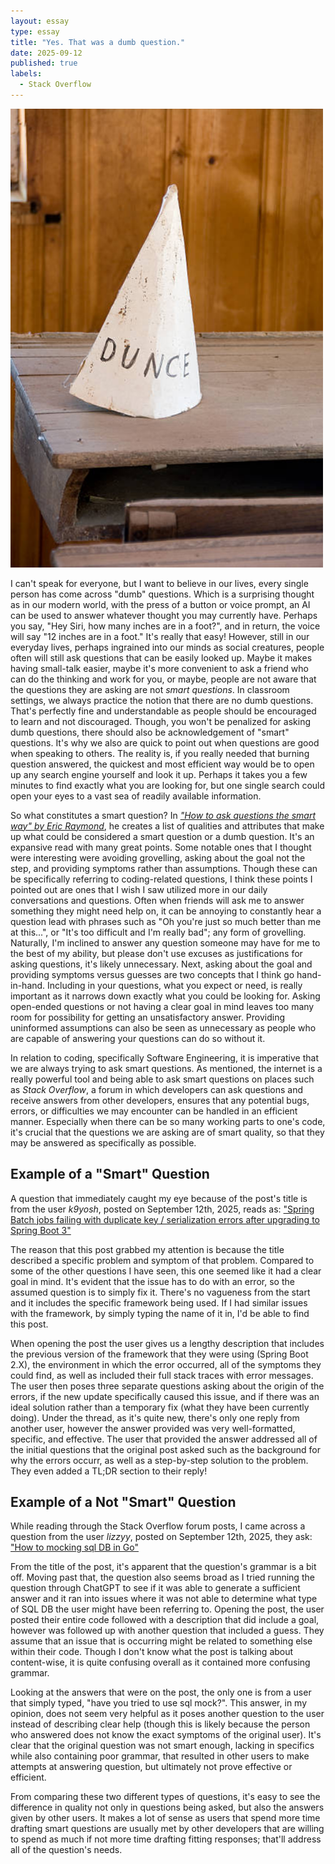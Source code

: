 ```yaml
---
layout: essay
type: essay
title: "Yes. That was a dumb question."
date: 2025-09-12
published: true
labels:
  - Stack Overflow
---
```

<img width="500px" class="rounded float-start pe-4" src="../img/dunce.jpg"> 

I can't speak for everyone, but I want to believe in our lives, every single person has come across "dumb" questions. Which is a surprising thought as in our modern world, with the press of a button or voice prompt, an AI can be used to answer whatever thought you may currently have. Perhaps you say, "Hey Siri, how many inches are in a foot?", and in return, the voice will say "12 inches are in a foot." It's really that easy! However, still in our everyday lives, perhaps ingrained into our minds as social creatures, people often will still ask questions that can be easily looked up. Maybe it makes having small-talk easier, maybe it's more convenient to ask a friend who can do the thinking and work for you, or maybe, people are not aware that the questions they are asking are not *smart questions*. In classroom settings, we always practice the notion that there are no dumb questions. That's perfectly fine and understandable as people should be encouraged to learn and not discouraged. Though, you won't be penalized for asking dumb questions, there should also be acknowledgement of "smart" questions. It's why we also are quick to point out when questions are good when speaking to others. The reality is, if you really needed that burning question answered, the quickest and most efficient way would be to open up any search engine yourself and look it up. Perhaps it takes you a few minutes to find exactly what you are looking for, but one single search could open your eyes to a vast sea of readily available information.

So what constitutes a smart question? In [*"How to ask questions the smart way" by Eric Raymond*](http://www.catb.org/esr/faqs/smart-questions.html), he creates a list of qualities and attributes that make up what could be considered a smart question or a dumb question. It's an expansive read with many great points. Some notable ones that I thought were interesting were avoiding grovelling, asking about the goal not the step, and providing symptoms rather than assumptions. Though these can be specifically referring to coding-related questions, I think these points I pointed out are ones that I wish I saw utilized more in our daily conversations and questions. Often when friends will ask me to answer something they might need help on, it can be annoying to constantly hear a question lead with phrases such as "Oh you're just so much better than me at this...", or "It's too difficult and I'm really bad"; any form of grovelling. Naturally, I'm inclined to answer any question someone may have for me to the best of my ability, but please don't use excuses as justifications for asking questions, it's likely unnecessary. Next, asking about the goal and providing symptoms versus guesses are two concepts that I think go hand-in-hand. Including in your questions, what you expect or need, is really important as it narrows down exactly what you could be looking for. Asking open-ended questions or not having a clear goal in mind leaves too many room for possibility for getting an unsatisfactory answer. Providing uninformed assumptions can also be seen as unnecessary as people who are capable of answering your questions can do so without it.

In relation to coding, specifically Software Engineering, it is imperative that we are always trying to ask smart questions. As mentioned, the internet is a really powerful tool and being able to ask smart questions on places such as *Stack Overflow*, a forum in which developers can ask questions and receive answers from other developers, ensures that any potential bugs, errors, or difficulties we may encounter can be handled in an efficient manner. Especially when there can be so many working parts to one's code, it's crucial that the questions we are asking are of smart quality, so that they may be answered as specifically as possible.

## Example of a "Smart" Question

A question that immediately caught my eye because of the post's title is from the user *k9yosh*, posted on September 12th, 2025, reads as: ["Spring Batch jobs failing with duplicate key / serialization errors after upgrading to Spring Boot 3"](https://stackoverflow.com/questions/79762532/spring-batch-jobs-failing-with-duplicate-key-serialization-errors-after-upgrad)

The reason that this post grabbed my attention is because the title described a specific problem and symptom of that problem. Compared to some of the other questions I have seen, this one seemed like it had a clear goal in mind. It's evident that the issue has to do with an error, so the assumed question is to simply fix it. There's no vagueness from the start and it includes the specific framework being used. If I had similar issues with the framework, by simply typing the name of it in, I'd be able to find this post. 

When opening the post the user gives us a lengthy description that includes the previous version of the framework that they were using (Spring Boot 2.X), the environment in which the error occurred, all of the symptoms they could find, as well as included their full stack traces with error messages. The user then poses three separate questions asking about the origin of the errors, if the new update specifically caused this issue, and if there was an ideal solution rather than a temporary fix (what they have been currently doing). Under the thread, as it's quite new, there's only one reply from another user, however the answer provided was very well-formatted, specific, and effective. The user that provided the answer addressed all of the initial questions that the original post asked such as the background for why the errors occurr, as well as a step-by-step solution to the problem. They even added a TL;DR section to their reply!


## Example of a Not "Smart" Question

While reading through the Stack Overflow forum posts, I came across a question from the user *lizzyy*, posted on September 12th, 2025, they ask: ["How to mocking sql DB in Go"](https://stackoverflow.com/questions/79762681/how-to-mocking-sql-db-in-go)

From the title of the post, it's apparent that the question's grammar is a bit off. Moving past that, the question also seems broad as I tried running the question through ChatGPT to see if it was able to generate a sufficient answer and it ran into issues where it was not able to determine what type of SQL DB the user might have been referring to. Opening the post, the user posted their entire code followed with a description that did include a goal, however was followed up with another question that included a guess. They assume that an issue that is occurring might be related to something else within their code. Though I don't know what the post is talking about content-wise, it is quite confusing overall as it contained more confusing grammar. 

Looking at the answers that were on the post, the only one is from a user that simply typed, "have you tried to use sql mock?". This answer, in my opinion, does not seem very helpful as it poses another question to the user instead of describing clear help (though this is likely because the person who answered does not know the exact symptoms of the original user). It's clear that the original question was not smart enough, lacking in specifics while also containing poor grammar, that resulted in other users to make attempts at answering question, but ultimately not prove effective or efficient.

From comparing these two different types of questions, it's easy to see the difference in quality not only in questions being asked, but also the answers given by other users. It makes a lot of sense as users that spend more time drafting smart questions are usually met by other developers that are willing to spend as much if not more time drafting fitting responses; that'll address all of the question's needs.
